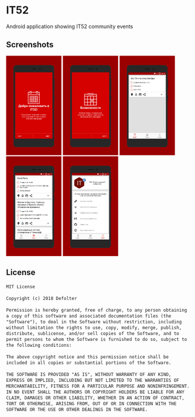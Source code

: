 # IT52
Android application showing IT52 community events 

## Screenshots
<a href="./screenshots/screener_1530453997698.png"><img src="./screenshots/screener_1530453997698.png" width="30%" /></a>
<a href="./screenshots/screener_1530454017344.png"><img src="./screenshots/screener_1530454017344.png" width="30%" /></a>
<a href="./screenshots/screener_1530465542146.png"><img src="./screenshots/screener_1530465542146.png" width="30%" /></a>
<a href="./screenshots/screener_1530465555795.png"><img src="./screenshots/screener_1530465555795.png" width="30%" /></a>
<a href="./screenshots/screener_1530465677778.png"><img src="./screenshots/screener_1530465677778.png" width="30%" /></a>

## License
```
MIT License

Copyright (c) 2018 Defolter

Permission is hereby granted, free of charge, to any person obtaining a copy of this software and associated documentation files (the "Software"), to deal in the Software without restriction, including without limitation the rights to use, copy, modify, merge, publish, distribute, sublicense, and/or sell copies of the Software, and to permit persons to whom the Software is furnished to do so, subject to the following conditions:

The above copyright notice and this permission notice shall be included in all copies or substantial portions of the Software.

THE SOFTWARE IS PROVIDED "AS IS", WITHOUT WARRANTY OF ANY KIND, EXPRESS OR IMPLIED, INCLUDING BUT NOT LIMITED TO THE WARRANTIES OF MERCHANTABILITY, FITNESS FOR A PARTICULAR PURPOSE AND NONINFRINGEMENT. IN NO EVENT SHALL THE AUTHORS OR COPYRIGHT HOLDERS BE LIABLE FOR ANY CLAIM, DAMAGES OR OTHER LIABILITY, WHETHER IN AN ACTION OF CONTRACT, TORT OR OTHERWISE, ARISING FROM, OUT OF OR IN CONNECTION WITH THE SOFTWARE OR THE USE OR OTHER DEALINGS IN THE SOFTWARE.
```
